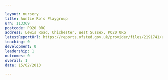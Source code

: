 ```yaml
---

layout: nursery
title: Auntie Ro's Playgroup
urn: 113369
postcode: PO20 0RG
address: Lewis Road, Chichester, West Sussex, PO20 0RG
latestReportUrl: https://reports.ofsted.gov.uk/provider/files/2191741/urn/113369.pdf
teaching: 0
development: 0
leadership: 1
outcomes: 0
overall: 1
date: 15/02/2013

---
```

